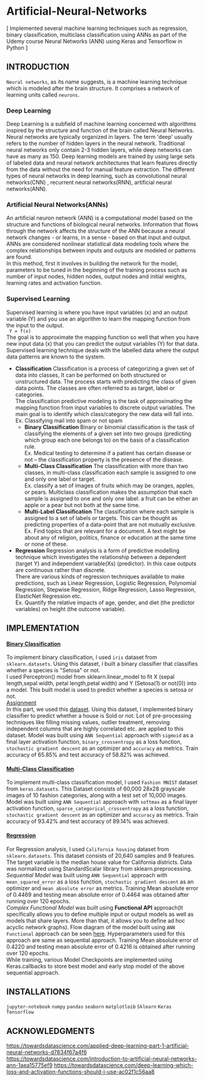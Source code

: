 # Artificial-Neural-Networks
[ Implemented several machine learning techniques such as regression, binary classification, multiclass classification using ANNs as part of the Udemy course Neural Networks (ANN) using Keras and Tensorflow in Python ] 

## INTRODUCTION
`Neural networks`, as its name suggests, is a machine learning technique which is modeled after the brain structure. It comprises a network of learning units called `neurons`. <br>
### Deep Learning
Deep Learning is a subfield of machine learning concerned with algorithms inspired by the structure and function of the brain called Neural Networks. Neural networks are typically organized in layers. The term 'deep' usually refers to the number of hidden layers in the neural network. Traditional neural networks only contain 2-3 hidden layers, while deep networks can have as many as 150. Deep learning models are trained by using large sets of labeled data and neural network architectures that learn features directly from the data without the need for manual feature extraction. The different types of neural networks in deep learning, such as convolutional neural networks(CNN) , recurrent neural networks(RNN), artificial neural networks(ANN).
### Artificial Neural Networks(ANNs)
An artificial neuron network (ANN) is a computational model based on the structure and functions of biological neural networks. Information that flows through the network affects the structure of the ANN because a neural network changes - or learns, in a sense - based on that input and output.<br>
ANNs are considered nonlinear statistical data modeling tools where the complex relationships between inputs and outputs are modeled or patterns are found.<br>
In this method, first it involves in building the network for the model, parameters to be tuned in the beginning of the training process such as number of input nodes, hidden nodes, output nodes and initial weights, learning rates and activation function. 
### Supervised Learning
Supervised learning is where you have input variables (x) and an output variable (Y) and you use an algorithm to learn the mapping function from the input to the output.   
 `  Y = f(x) ` <br>
The goal is to approximate the mapping function so well that when you have new input data (x) that you can predict the output variables (Y) for that data. Supervised learning technique deals with the labelled data where the output data patterns are known to the system.<br>

* **Classification**
Classification is a process of categorizing a given set of data into classes, It can be performed on both structured or unstructured data. The process starts with predicting the class of given data points. The classes are often referred to as target, label or categories.<br>
The classification predictive modeling is the task of approximating the mapping function from input variables to discrete output variables. The main goal is to identify which class/category the new data will fall into. <br>
Ex. Classifying mail into spam or not spam<br>
  * **Binary Classification**
Binary or binomial classification is the task of classifying the elements of a given set into two groups (predicting which group each one belongs to) on the basis of a classification rule. <br>
Ex. Medical testing to determine if a patient has certain disease or not – the classification property is the presence of the disease.<br>
  * **Multi-Class Classification**
The classification with more than two classes, in multi-class classification each sample is assigned to one and only one label or target.<br>
Ex. classify a set of images of fruits which may be oranges, apples, or pears. Multiclass classification makes the assumption that each sample is assigned to one and only one label: a fruit can be either an apple or a pear but not both at the same time.<br>
  * **Multi-Label Classification**
The classification where each sample is assigned to a set of labels or targets. This can be thought as predicting properties of a data-point that are not mutually exclusive. <br>
Ex. Find topics that are relevant for a document. A text might be about any of religion, politics, finance or education at the same time or none of these.<br>
* **Regression**
Regression analysis is a form of predictive modelling technique which investigates the relationship between a dependent (target Y) and independent variable(Xs) (predictor). In this case outputs are continuous rather than discrete.<br>
There are various kinds of regression techniques available to make predictions, such as Linear Regression, Logistic Regression, Polynomial Regression, Stepwise Regression, Ridge Regression, Lasso Regression, ElasticNet Regression etc.<br>
Ex. Quantify the relative impacts of age, gender, and diet (the predictor variables) on height (the outcome variable). <br>

## IMPLEMENTATION
#### [Binary Classification](https://github.com/vamc-stash/Artificial-Neural-Networks/blob/master/Binary_classification/binary_classification.ipynb)
To implement binary classification, I used `iris` dataset from `sklearn.datasets`. Using this dataset, i built a binary classifier that classifies whether a species is "Setosa" or not.<br>
I used Perceptron() model from sklearn.linear_model to fit X (sepal length,sepal width, petal length,petal width) and Y (Setosa(1) or not(0)) into a model. This built model is used to predict whether a species is setosa or not.<br>
[Assignment](https://github.com/vamc-stash/Artificial-Neural-Networks/blob/master/Assignment/binary_classification.ipynb)<br>
In this part, we used this [dataset](https://github.com/vamc-stash/Artificial-Neural-Networks/blob/master/Assignment/original.csv). Using this dataset, I implemented binary classifier to predict whether a house is Sold or not. Lot of pre-processing techniques like filling missing values, outlier treatment, removing independent columns that are highly correlated etc. are applied to this dataset. Model was built using `ANN Sequential` approach with  `sigmoid` as a final layer activation function, `binary_crossentropy` as a loss function, `stochastic gradient descent` as an optimizer and `accuracy` as metrics. Train accuracy of 65.85% and test accuracy of 58.82% was achieved. <br>

#### [Multi-Class Classification](https://github.com/vamc-stash/Artificial-Neural-Networks/tree/master/Multiclass_classificaton)
To implement multi-class classification model, I used `Fashion MNIST` dataset from `keras.datasets`. This Dataset consists of 60,000 28x28 grayscale images of 10 fashion categories, along with a test set of 10,000 images. Model was built using `ANN
Sequential` approach with  `softmax` as a final layer activation function, `sparse_categorical_crossentropy` as a loss function, `stochastic gradient descent` as an optimizer and `accuracy` as metrics. Train accuracy of 93.42% and test accuracy of 89.14% was achieved.<br>

#### [Regression](https://github.com/vamc-stash/Artificial-Neural-Networks/tree/master/Regression)
For Regression analysis, I used `California housing` dataset from `sklearn.datasets`. This dataset consists of 20,640 samples and 9 features. The target variable is the median house value for California districts. Data was normalized using StandardScalar library from sklearn.preprocessing. <br>
*Sequential Model* was built using `ANN Sequential` approach with `mean_squared_error` as a loss function, `stochastic gradient descent` as an optimizer and `mean absolute error` as metrics. Training Mean absolute error of 0.4469 and testing mean absolute error of 0.4464 was obtained after running over 120 epochs. <br>
*Complex Functional Model* was built using **Functional API** approach(It specifically allows you to define multiple input or output models as well as models that share layers. More than that, it allows you to define ad hoc acyclic network graphs). Flow diagram of the model built using `ANN Functional` approach can be seen [here](https://github.com/vamc-stash/Artificial-Neural-Networks/blob/master/Regression/model.png). Hyperparameters used for this approach are same as sequential approach. Training Mean absolute error of 0.4220 and testing mean absolute error of 0.4216 is obtained after running over 120 epochs.<br>
While training, various Model Checkpoints are implemented using Keras.callbacks to store best model and early stop model of the above sequential approach. <br>

## INSTALLATIONS
`jupyter-notebook` `numpy` `pandas` `seaborn` `matplotloib` `Sklearn` `Keras` `Tensorflow`
## ACKNOWLEDGMENTS
https://towardsdatascience.com/applied-deep-learning-part-1-artificial-neural-networks-d7834f67a4f6
https://towardsdatascience.com/introduction-to-artificial-neural-networks-ann-1aea15775ef9
https://towardsdatascience.com/deep-learning-which-loss-and-activation-functions-should-i-use-ac02f1c56aa8

